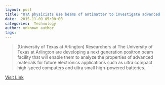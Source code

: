 ```yaml
---
layout: post
title: "UTA physicists use beams of antimatter to investigate advanced materials"
date:  2015-11-09 05:00:00 
categories:  Technology 
author: unknown author
tags:                                                                                                                                                     
---
```



> (University of Texas at Arlington) Researchers at The University of Texas at Arlington are developing a next generation positron beam facility that will enable them to analyze the properties of advanced materials for future electronics applications such as ultra compact high-speed computers and ultra small high-powered batteries.

[Visit Link](http://www.eurekalert.org/pub_releases/2015-11/uota-upu110915.php)
